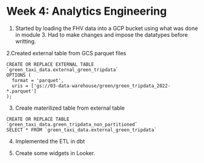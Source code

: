 # Week 4: Analytics Engineering 

1. Started  by loading the FHV data into a GCP bucket using what was done in module 3. Had to make changes and impose the datatypes before writting.

2.Created external table from GCS parquet files
~~~
CREATE OR REPLACE EXTERNAL TABLE `green_taxi_data.external_green_tripdata`
OPTIONS (
  format = 'parquet',
  uris = ['gs://03-data-warehouse/green/green_tripdata_2022-*.parquet']
);
~~~

3. Create materilized table from external table
~~~
CREATE OR REPLACE TABLE `green_taxi_data.green_tripdata_non_partitioned`
SELECT * FROM `green_taxi_data.external_green_tripdata`
~~~

4. Implemented the ETL in dbt

5. Create some widgets in Looker.



